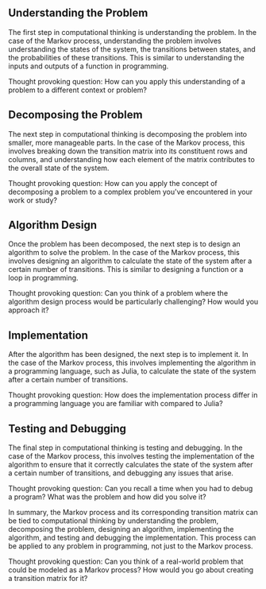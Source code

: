 ## Understanding the Problem

The first step in computational thinking is understanding the problem. In the case of the Markov process, understanding the problem involves understanding the states of the system, the transitions between states, and the probabilities of these transitions. This is similar to understanding the inputs and outputs of a function in programming.

Thought provoking question: How can you apply this understanding of a problem to a different context or problem?

## Decomposing the Problem

The next step in computational thinking is decomposing the problem into smaller, more manageable parts. In the case of the Markov process, this involves breaking down the transition matrix into its constituent rows and columns, and understanding how each element of the matrix contributes to the overall state of the system.

Thought provoking question: How can you apply the concept of decomposing a problem to a complex problem you've encountered in your work or study?

## Algorithm Design

Once the problem has been decomposed, the next step is to design an algorithm to solve the problem. In the case of the Markov process, this involves designing an algorithm to calculate the state of the system after a certain number of transitions. This is similar to designing a function or a loop in programming.

Thought provoking question: Can you think of a problem where the algorithm design process would be particularly challenging? How would you approach it?

## Implementation

After the algorithm has been designed, the next step is to implement it. In the case of the Markov process, this involves implementing the algorithm in a programming language, such as Julia, to calculate the state of the system after a certain number of transitions.

Thought provoking question: How does the implementation process differ in a programming language you are familiar with compared to Julia?

## Testing and Debugging

The final step in computational thinking is testing and debugging. In the case of the Markov process, this involves testing the implementation of the algorithm to ensure that it correctly calculates the state of the system after a certain number of transitions, and debugging any issues that arise.

Thought provoking question: Can you recall a time when you had to debug a program? What was the problem and how did you solve it?

In summary, the Markov process and its corresponding transition matrix can be tied to computational thinking by understanding the problem, decomposing the problem, designing an algorithm, implementing the algorithm, and testing and debugging the implementation. This process can be applied to any problem in programming, not just to the Markov process.

Thought provoking question: Can you think of a real-world problem that could be modeled as a Markov process? How would you go about creating a transition matrix for it?
